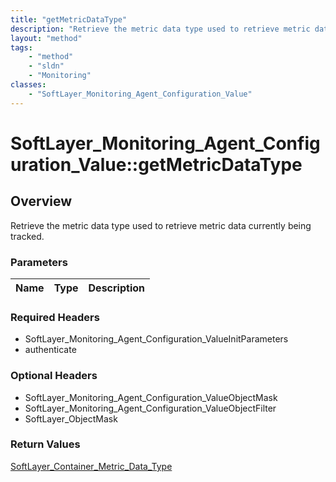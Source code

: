 ```yaml
---
title: "getMetricDataType"
description: "Retrieve the metric data type used to retrieve metric data currently being tracked."
layout: "method"
tags:
    - "method"
    - "sldn"
    - "Monitoring"
classes:
    - "SoftLayer_Monitoring_Agent_Configuration_Value"
---
```

# SoftLayer_Monitoring_Agent_Configuration_Value::getMetricDataType
## Overview 
Retrieve the metric data type used to retrieve metric data currently being tracked.

### Parameters 
|Name | Type | Description |
| --- | --- | --- |


### Required Headers
* SoftLayer_Monitoring_Agent_Configuration_ValueInitParameters
* authenticate

### Optional Headers
* SoftLayer_Monitoring_Agent_Configuration_ValueObjectMask
* SoftLayer_Monitoring_Agent_Configuration_ValueObjectFilter
* SoftLayer_ObjectMask

### Return Values
<a href='/reference/datatypes/SoftLayer_Container_Metric_Data_Type'>SoftLayer_Container_Metric_Data_Type </a>


